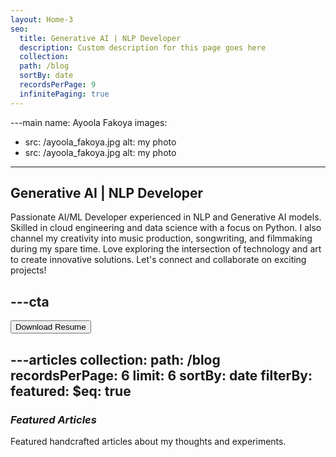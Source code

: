 ```yaml
---
layout: Home-3
seo:
  title: Generative AI | NLP Developer
  description: Custom description for this page goes here
  collection:
  path: /blog
  sortBy: date
  recordsPerPage: 9
  infinitePaging: true
---
```


---main
name: Ayoola Fakoya
images:
  - src: /ayoola_fakoya.jpg
    alt: my photo
  - src: /ayoola_fakoya.jpg
    alt: my photo
---

## <Typewriter>Generative AI | NLP Developer</Typewriter>

<Sep size={6} />

Passionate AI/ML Developer experienced in NLP and Generative AI models. Skilled in cloud engineering and data science with a focus on Python. I also channel my creativity into music production, songwriting, and filmmaking during my spare time. Love exploring the intersection of technology and art to create innovative solutions. Let's connect and collaborate on exciting projects!







---cta
---
<Button href="/contact" size="sm">
  Download Resume
</Button>







---articles
collection:
  path: /blog
  recordsPerPage: 6
  limit: 6
  sortBy: date
  filterBy:
    featured:
      $eq: true
---

### *Featured Articles*

Featured handcrafted articles about my thoughts and experiments.